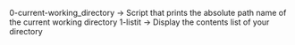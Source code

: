 0-current-working_directory -> Script that prints the absolute path name of the current working directory
1-listit -> Display the contents list of your directory

